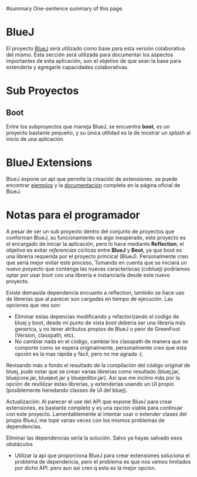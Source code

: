 #summary One-sentence summary of this page.

# BlueJ #

El proyecto [BlueJ](http://www.bluej.org) será utilizado como base para esta versión colaborativa del mismo. Esta sección será utilizada para documentar los aspectos importantes de esta aplicación, son el objetivo de que sean la base para extenderla y agregarle capacidades colaborativas.

# Sub Proyectos #

## Boot ##
Entre los subproyectos que maneja BlueJ, se encuentra **boot**, es un proyecto bastante pequeño, y su única utilidad es la de mostrar un _splash_ al inicio de una aplicación.

# BlueJ Extensions #
BlueJ expone un api que permite la creación de extensiones. se puede encontrar [ejemplos](http://www.bluej.org/doc/writingextensions.html) y la [documentación](http://www.bluej.org/doc/extensionsAPI/index.html) completa en la página oficial de BlueJ.

# Notas para el programador #
A pesar de ser un sub proyecto dentro del conjunto de proyectos que conforman BlueJ, su funcionamiento es algo inesperado, este proyecto es el encargado de iniciar la aplicación, pero lo hace mediante **Reflection**, el objetivo es evitar _referencias cíclicas_ entre **BlueJ** y **Boot**, ya que boot es una libreria requerida por el proyecto princical (BlueJ).
Personalmente creo que seria mejor evitar este proceso, Tomando en cuenta que se iniciará un nuevo proyecto que contenga las nuevas caracteríscas (cobluej) podríamos optar por usar _boot_ coo una libreria e instanciarla desde este nuevo proyecto.

Existe demasida dependencia encuanto a reflection, también se hace uso de librerias que al parecer son cargadas en tiempo de ejecución. Las opciones que veo son:
  * Eliminar estas depencias modificando y refactorizando el codigo de bluej y boot, desde mi punto de vista _boot_ deberia ser una libreria más generica, y no tener atributos propios de BlueJ o peor de GreenFoot (Version, classpath, etc).
  * No cambiar nada en el código, cambiar los classpath de manera que se comporte como se espera originalmente, personalmente creo que esta opción es la mas rápida y fácil, pero no me agrada :(.

Revisando más a fondo el resultado de la compilación del código original de bluej, pude notar que se crean varias librerias como resultado (bluej.jar, bluejcore.jar, bluejext.jar y bluejeditor.jar). Así que me inclino más por la opción de reutilizar estas librerias, y extenderlas usando un UI propio (posiblemente heredando classes de UI del bluej).

Actualizaci&oacute;n:
Al parecer el use del API que expone BlueJ para crear extensiones, es bastante completo y es una opción viable para continuar con este proyecto. Lamentablemente al intentar usar o extender clases del propio BlueJ, me topé varias veces con los mismos problemas de dependencias.

Eliminar las dependencias sería la solución. Salvo ya hayas salvado esos obstáculos <br />
- Utilizar la api que proporciona BlueJ para crear extensiones soluciona el problema de dependencia, pero el problema es que nos vemos limitados por dicho API. pero aun asi creo q esta es la mejor opcion.